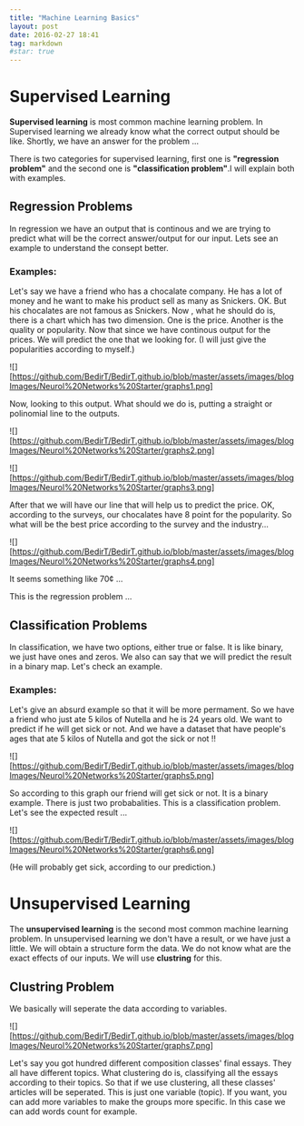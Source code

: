 ```yaml
---
title: "Machine Learning Basics"
layout: post
date: 2016-02-27 18:41
tag: markdown
#star: true
---
```



# Supervised Learning

**Supervised learning** is most common machine learning problem. In Supervised learning we already know what the correct output should be like. Shortly, we have an answer for the problem ...

There is two categories for supervised learning, first one is **"regression problem"** and the second one is **"classification problem"**.I will explain both with examples.

## Regression Problems

In regression we have an output that is continous and we are trying to predict what will be the correct answer/output for our input. Lets see an example to understand the consept better.

### Examples:

Let's say we have a friend who has a chocalate company. He has a lot of money and he want to make his product sell as many as Snickers. OK. But his chocalates are not famous as Snickers. Now , what he should do is, there is a chart which has two dimension. One is the price. Another is the quality or popularity. Now that since we have continous output for the prices. We will predict the one that we looking for. (I will just give the popularities according to myself.)

![][https://github.com/BedirT/BedirT.github.io/blob/master/assets/images/blogImages/Neurol%20Networks%20Starter/graphs1.png]

Now, looking to this output. What should we do is, putting a straight or polinomial line to the outputs.

![][https://github.com/BedirT/BedirT.github.io/blob/master/assets/images/blogImages/Neurol%20Networks%20Starter/graphs2.png]

![][https://github.com/BedirT/BedirT.github.io/blob/master/assets/images/blogImages/Neurol%20Networks%20Starter/graphs3.png]

After that we will have our line that will help us to predict the price. OK, according to the surveys, our chocalates have 8 point for the popularity. So what will be the best price according to the survey and the industry... 

![][https://github.com/BedirT/BedirT.github.io/blob/master/assets/images/blogImages/Neurol%20Networks%20Starter/graphs4.png]

It seems something like 70¢ ...

This is the regression problem ...


## Classification Problems

In classification, we have two options, either true or false. It is like binary, we just have ones and zeros. We also can say that we will predict the result in a binary map. Let's check an example.

### Examples:

Let's give an absurd example so that it will be more permament. So we have a friend who just ate 5 kilos of Nutella and he is 24 years old. We want to predict if he will get sick or not. And we have a dataset that have people's ages that ate 5 kilos of Nutella and got the sick or not !!

![][https://github.com/BedirT/BedirT.github.io/blob/master/assets/images/blogImages/Neurol%20Networks%20Starter/graphs5.png]

So according to this graph our friend will get sick or not. It is a binary example. There is just two probabalities. This is a classification problem. Let's see the expected result ...

![][https://github.com/BedirT/BedirT.github.io/blob/master/assets/images/blogImages/Neurol%20Networks%20Starter/graphs6.png]

(He will probably get sick, according to our prediction.) 

# Unsupervised Learning

The **unsupervised learning** is the second most common machine learning problem. In unsupervised learning we don't have a result, or we have just a little. We will obtain a structure form the data. We do not know what are the exact effects of our inputs. We will use **clustring** for this.

## Clustring Problem

We basically will seperate the data according to variables.

![][https://github.com/BedirT/BedirT.github.io/blob/master/assets/images/blogImages/Neurol%20Networks%20Starter/graphs7.png]
    
Let's say you got hundred different composition classes' final essays. They all have different topics. What clustering do is, classifying all the essays according to their topics. So that if we use clustering, all these classes' articles will be seperated. This is just one variable (topic). If you want, you can add more variables to make the groups more specific. In this case we can add words count for example.
